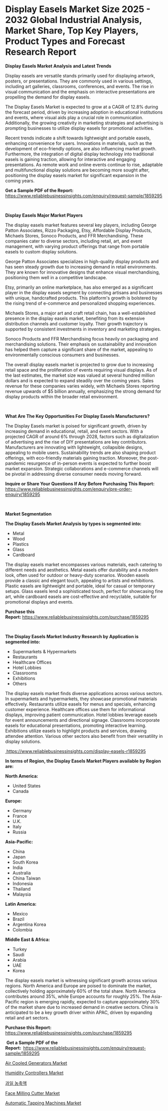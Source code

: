 <p><h1>Display Easels Market Size 2025 - 2032 Global Industrial Analysis, Market Share, Top Key Players, Product Types and Forecast Research Report</h1></p><p><strong>Display Easels Market Analysis and Latest Trends</strong></p>
<p><p>Display easels are versatile stands primarily used for displaying artwork, posters, or presentations. They are commonly used in various settings, including art galleries, classrooms, conferences, and events. The rise in visual communication and the emphasis on interactive presentations are propelling the demand for display easels. </p><p>The Display Easels Market is expected to grow at a CAGR of 12.8% during the forecast period, driven by increasing adoption in educational institutions and events, where visual aids play a crucial role in communication. Additionally, the growing creativity in marketing strategies and advertising is prompting businesses to utilize display easels for promotional activities.</p><p>Recent trends indicate a shift towards lightweight and portable easels, enhancing convenience for users. Innovations in materials, such as the development of eco-friendly options, are also influencing market growth. Furthermore, the integration of digital display technology into traditional easels is gaining traction, allowing for interactive and engaging presentations. As remote work and online events continue to rise, adaptable and multifunctional display solutions are becoming more sought after, positioning the display easels market for significant expansion in the coming years.</p></p>
<p><strong>Get a Sample PDF of the Report:&nbsp;</strong> <a href="https://www.reliablebusinessinsights.com/enquiry/request-sample/1859295?utm_campaign=97&utm_medium=2&utm_source=Github&utm_content=ia&utm_term=16022025&utm_id=display-easels">https://www.reliablebusinessinsights.com/enquiry/request-sample/1859295</a></p>
<p>&nbsp;</p>
<p><strong>Display Easels Major Market Players</strong></p>
<p><p>The display easels market features several key players, including George Patton Associates, Rizzo Packaging, Etsy, Affordable Display Products, Michaels Stores, Sonoco Products, and FFR Merchandising. These companies cater to diverse sectors, including retail, art, and event management, with varying product offerings that range from portable easels to custom display solutions.</p><p>George Patton Associates specializes in high-quality display products and has seen steady growth due to increasing demand in retail environments. They are known for innovative designs that enhance visual merchandising, positioning them well in a competitive landscape.</p><p>Etsy, primarily an online marketplace, has also emerged as a significant player in the display easels segment by connecting artisans and businesses with unique, handcrafted products. This platform's growth is bolstered by the rising trend of e-commerce and personalized shopping experiences.</p><p>Michaels Stores, a major art and craft retail chain, has a well-established presence in the display easels market, benefiting from its extensive distribution channels and customer loyalty. Their growth trajectory is supported by consistent investments in inventory and marketing strategies.</p><p>Sonoco Products and FFR Merchandising focus heavily on packaging and merchandising solutions. Their emphasis on sustainability and innovation has helped them capture a significant share of the market, appealing to environmentally conscious consumers and businesses.</p><p>The overall display easels market is projected to grow due to increasing retail space and the proliferation of events requiring visual displays. As of the last estimates, the market size was valued at several hundred million dollars and is expected to expand steadily over the coming years. Sales revenue for these companies varies widely, with Michaels Stores reporting revenue upwards of $5 billion annually, emphasizing the strong demand for display products within the broader retail environment.</p></p>
<p>&nbsp;</p>
<p><strong>What Are The Key Opportunities For Display Easels Manufacturers?</strong></p>
<p><p>The Display Easels market is poised for significant growth, driven by increasing demand in educational, retail, and event sectors. With a projected CAGR of around 6% through 2028, factors such as digitalization of advertising and the rise of DIY presentations are key contributors. Manufacturers are innovating with lightweight, collapsible designs, appealing to mobile users. Sustainability trends are also shaping product offerings, with eco-friendly materials gaining traction. Moreover, the post-pandemic resurgence of in-person events is expected to further boost market expansion. Strategic collaborations and e-commerce channels will be pivotal in addressing diverse consumer needs moving forward.</p></p>
<p><strong>Inquire or Share Your Questions If Any Before Purchasing This Report:</strong> <a href="https://www.reliablebusinessinsights.com/enquiry/pre-order-enquiry/1859295?utm_campaign=97&utm_medium=2&utm_source=Github&utm_content=ia&utm_term=16022025&utm_id=display-easels">https://www.reliablebusinessinsights.com/enquiry/pre-order-enquiry/1859295</a></p>
<p>&nbsp;</p>
<p><strong>Market Segmentation</strong></p>
<p><strong>The Display Easels Market Analysis by types is segmented into:</strong></p>
<p><ul><li>Metal</li><li>Wood</li><li>Plastics</li><li>Glass</li><li>Cardboard</li></ul></p>
<p><p>The display easels market encompasses various materials, each catering to different needs and aesthetics. Metal easels offer durability and a modern look, often used for outdoor or heavy-duty scenarios. Wooden easels provide a classic and elegant touch, appealing to artists and exhibitions. Plastic easels are lightweight and portable, ideal for casual or temporary setups. Glass easels lend a sophisticated touch, perfect for showcasing fine art, while cardboard easels are cost-effective and recyclable, suitable for promotional displays and events.</p></p>
<p><strong>Purchase this Report:&nbsp;</strong><a href="https://www.reliablebusinessinsights.com/purchase/1859295?utm_campaign=97&utm_medium=2&utm_source=Github&utm_content=ia&utm_term=16022025&utm_id=display-easels">https://www.reliablebusinessinsights.com/purchase/1859295</a></p>
<p>&nbsp;</p>
<p><strong>The Display Easels Market Industry Research by Application is segmented into:</strong></p>
<p><ul><li>Supermarkets & Hypermarkets</li><li>Restaurants</li><li>Healthcare Offices</li><li>Hotel Lobbies</li><li>Classrooms</li><li>Exhibitions</li><li>Others</li></ul></p>
<p><p>The display easels market finds diverse applications across various sectors. In supermarkets and hypermarkets, they showcase promotional materials effectively. Restaurants utilize easels for menus and specials, enhancing customer experience. Healthcare offices use them for informational displays, improving patient communication. Hotel lobbies leverage easels for event announcements and directional signage. Classrooms incorporate easels for educational presentations, promoting interactive learning. Exhibitions utilize easels to highlight products and services, drawing attendee attention. Various other sectors also benefit from their versatility in display solutions.</p></p>
<p><a href="https://www.reliablebusinessinsights.com/display-easels-r1859295?utm_campaign=97&utm_medium=2&utm_source=Github&utm_content=ia&utm_term=16022025&utm_id=display-easels">&nbsp;https://www.reliablebusinessinsights.com/display-easels-r1859295</a></p>
<p><strong>In terms of Region, the Display Easels Market Players available by Region are:</strong></p>
<p>
    <p> <strong> North America: </strong>
        <ul>
            <li>United States</li>
            <li>Canada</li>
        </ul>
        </p> 
    <p> <strong> Europe: </strong>
        <ul>
            <li>Germany</li>
            <li>France</li>
            <li>U.K.</li>
            <li>Italy</li>
            <li>Russia</li>
        </ul>
        </p> 
    <p> <strong> Asia-Pacific: </strong>
        <ul>
            <li>China</li>
            <li>Japan</li>
            <li>South Korea</li>
            <li>India</li>
            <li>Australia</li>
            <li>China Taiwan</li>
            <li>Indonesia</li>
            <li>Thailand</li>
            <li>Malaysia</li>
        </ul>
        </p> 
    <p> <strong> Latin America: </strong>
        <ul>
            <li>Mexico</li>
            <li>Brazil</li>
            <li>Argentina Korea</li>
            <li>Colombia</li>
        </ul>
        </p> 
    <p> <strong> Middle East & Africa: </strong>
        <ul>
            <li>Turkey</li>
            <li>Saudi</li>
            <li>Arabia</li>
            <li>UAE</li>
            <li>Korea</li>
        </ul>
    </p>
    </p>
<p><p>The display easels market is witnessing significant growth across various regions. North America and Europe are poised to dominate the market, collectively holding approximately 60% of the total share. North America contributes around 35%, while Europe accounts for roughly 25%. The Asia-Pacific region is emerging rapidly, expected to capture approximately 30% of the market share due to increased demand in creative sectors. China is anticipated to be a key growth driver within APAC, driven by expanding retail and art sectors.</p></p>
<p><strong>Purchase this Report: </strong><a href="https://www.reliablebusinessinsights.com/purchase/1859295?utm_campaign=97&utm_medium=2&utm_source=Github&utm_content=ia&utm_term=16022025&utm_id=display-easels">https://www.reliablebusinessinsights.com/purchase/1859295</a></p>
<p>&nbsp;<strong>Get a Sample PDF of the Report:&nbsp;&nbsp;</strong><a href="https://www.reliablebusinessinsights.com/enquiry/request-sample/1859295?utm_campaign=97&utm_medium=2&utm_source=Github&utm_content=ia&utm_term=16022025&utm_id=display-easels">https://www.reliablebusinessinsights.com/enquiry/request-sample/1859295</a></p>
<p><strong></strong></p>
<p><p><a href="https://github.com/darusesrak/Market-Research-Report-List-1/blob/main/air-cooled-generators-market.md?utm_campaign=97&utm_medium=2&utm_source=Github&utm_content=ia&utm_term=16022025&utm_id=display-easels">Air Cooled Generators Market</a></p><p><a href="https://github.com/perezmichael28/Market-Research-Report-List-1/blob/main/humidity-controllers-market.md?utm_campaign=97&utm_medium=2&utm_source=Github&utm_content=ia&utm_term=16022025&utm_id=display-easels">Humidity Controllers Market</a></p><p><a href="https://github.com/sougarounis/Market-Research-Report-List-7/blob/main/597728937460.md?utm_campaign=97&utm_medium=2&utm_source=Github&utm_content=ia&utm_term=16022025&utm_id=display-easels">과일 농축액</a></p><p><a href="https://github.com/cornuznwazue/Market-Research-Report-List-1/blob/main/face-milling-cutter-market.md?utm_campaign=97&utm_medium=2&utm_source=Github&utm_content=ia&utm_term=16022025&utm_id=display-easels">Face Milling Cutter Market</a></p><p><a href="https://github.com/mupumafrhad/Market-Research-Report-List-1/blob/main/automatic-tapping-machines-market.md?utm_campaign=97&utm_medium=2&utm_source=Github&utm_content=ia&utm_term=16022025&utm_id=display-easels">Automatic Tapping Machines Market</a></p></p>